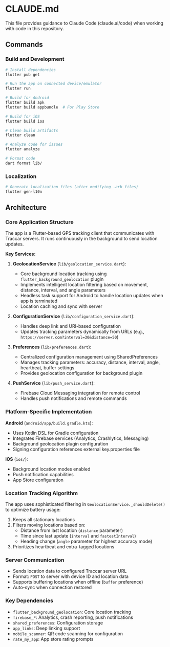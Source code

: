 # CLAUDE.md

This file provides guidance to Claude Code (claude.ai/code) when working with code in this repository.

## Commands

### Build and Development

```bash
# Install dependencies
flutter pub get

# Run the app on connected device/emulator
flutter run

# Build for Android
flutter build apk
flutter build appbundle  # For Play Store

# Build for iOS
flutter build ios

# Clean build artifacts
flutter clean

# Analyze code for issues
flutter analyze

# Format code
dart format lib/
```

### Localization

```bash
# Generate localization files (after modifying .arb files)
flutter gen-l10n
```

## Architecture

### Core Application Structure

The app is a Flutter-based GPS tracking client that communicates with Traccar servers. It runs continuously in the background to send location updates.

**Key Services:**

1. **GeolocationService** (`lib/geolocation_service.dart`):
   - Core background location tracking using `flutter_background_geolocation` plugin
   - Implements intelligent location filtering based on movement, distance, interval, and angle parameters
   - Headless task support for Android to handle location updates when app is terminated
   - Location caching and sync with server

2. **ConfigurationService** (`lib/configuration_service.dart`):
   - Handles deep link and URI-based configuration
   - Updates tracking parameters dynamically from URLs (e.g., `https://server.com?interval=30&distance=50`)

3. **Preferences** (`lib/preferences.dart`):
   - Centralized configuration management using SharedPreferences
   - Manages tracking parameters: accuracy, distance, interval, angle, heartbeat, buffer settings
   - Provides geolocation configuration for background plugin

4. **PushService** (`lib/push_service.dart`):
   - Firebase Cloud Messaging integration for remote control
   - Handles push notifications and remote commands

### Platform-Specific Implementation

**Android** (`android/app/build.gradle.kts`):
- Uses Kotlin DSL for Gradle configuration
- Integrates Firebase services (Analytics, Crashlytics, Messaging)
- Background geolocation plugin configuration
- Signing configuration references external key.properties file

**iOS** (`ios/`):
- Background location modes enabled
- Push notification capabilities
- App Store configuration

### Location Tracking Algorithm

The app uses sophisticated filtering in `GeolocationService._shouldDelete()` to optimize battery usage:

1. Keeps all stationary locations
2. Filters moving locations based on:
   - Distance from last location (`distance` parameter)
   - Time since last update (`interval` and `fastestInterval`)
   - Heading change (`angle` parameter for highest accuracy mode)
3. Prioritizes heartbeat and extra-tagged locations

### Server Communication

- Sends location data to configured Traccar server URL
- Format: `POST` to server with device ID and location data
- Supports buffering locations when offline (`buffer` preference)
- Auto-sync when connection restored

### Key Dependencies

- `flutter_background_geolocation`: Core location tracking
- `firebase_*`: Analytics, crash reporting, push notifications
- `shared_preferences`: Configuration storage
- `app_links`: Deep linking support
- `mobile_scanner`: QR code scanning for configuration
- `rate_my_app`: App store rating prompts